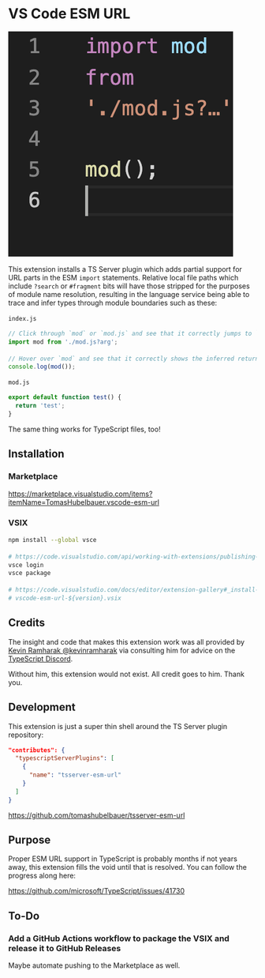 # VS Code ESM URL

![](icon.png)

This extension installs a TS Server plugin which adds partial support for URL
parts in the ESM `import` statements. Relative local file paths which include
`?search` or `#fragment` bits will have those stripped for the purposes of
module name resolution, resulting in the language service being able to trace
and infer types through module boundaries such as these:

`index.js`
```javascript
// Click through `mod` or `mod.js` and see that it correctly jumps to `mod.js`
import mod from './mod.js?arg';

// Hover over `mod` and see that it correctly shows the inferred return type
console.log(mod());
```

`mod.js`
```javascript
export default function test() {
  return 'test';
}
```

The same thing works for TypeScript files, too!

## Installation

### Marketplace

https://marketplace.visualstudio.com/items?itemName=TomasHubelbauer.vscode-esm-url

### VSIX

```sh
npm install --global vsce

# https://code.visualstudio.com/api/working-with-extensions/publishing-extension#publishing-extensions
vsce login
vsce package

# https://code.visualstudio.com/docs/editor/extension-gallery#_install-from-a-vsix
# vscode-esm-url-${version}.vsix
```

## Credits

The insight and code that makes this extension work was all provided by [Kevin
Ramharak @kevinramharak](https://github.com/kevinramharak) via consulting him
for advice on the [TypeScript Discord](https://discord.com/invite/typescript).

Without him, this extension would not exist. All credit goes to him. Thank you.

## Development

This extension is just a super thin shell around the TS Server plugin repository:

```json
"contributes": {
  "typescriptServerPlugins": [
    {
      "name": "tsserver-esm-url"
    }
  ]
}
```

https://github.com/tomashubelbauer/tsserver-esm-url

## Purpose

Proper ESM URL support in TypeScript is probably months if not years away, this
extension fills the void until that is resolved. You can follow the progress
along here:

https://github.com/microsoft/TypeScript/issues/41730

## To-Do

### Add a GitHub Actions workflow to package the VSIX and release it to GitHub Releases

Maybe automate pushing to the Marketplace as well.
